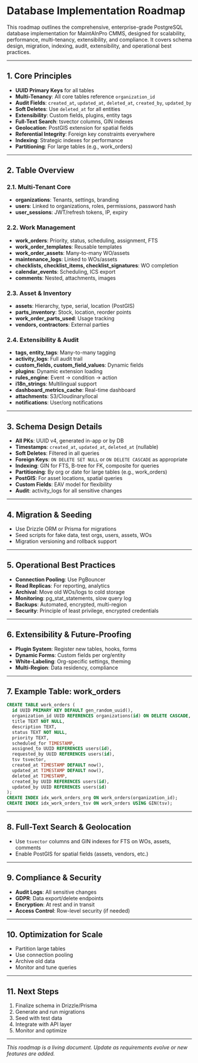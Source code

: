 # Database Implementation Roadmap

This roadmap outlines the comprehensive, enterprise-grade PostgreSQL database implementation for MaintAInPro CMMS, designed for scalability, performance, multi-tenancy, extensibility, and compliance. It covers schema design, migration, indexing, audit, extensibility, and operational best practices.

---

## 1. Core Principles
- **UUID Primary Keys** for all tables
- **Multi-Tenancy**: All core tables reference `organization_id`
- **Audit Fields**: `created_at`, `updated_at`, `deleted_at`, `created_by`, `updated_by`
- **Soft Deletes**: Use `deleted_at` for all entities
- **Extensibility**: Custom fields, plugins, entity tags
- **Full-Text Search**: tsvector columns, GIN indexes
- **Geolocation**: PostGIS extension for spatial fields
- **Referential Integrity**: Foreign key constraints everywhere
- **Indexing**: Strategic indexes for performance
- **Partitioning**: For large tables (e.g., work_orders)

---

## 2. Table Overview

### 2.1. Multi-Tenant Core
- **organizations**: Tenants, settings, branding
- **users**: Linked to organizations, roles, permissions, password hash
- **user_sessions**: JWT/refresh tokens, IP, expiry

### 2.2. Work Management
- **work_orders**: Priority, status, scheduling, assignment, FTS
- **work_order_templates**: Reusable templates
- **work_order_assets**: Many-to-many WO/assets
- **maintenance_logs**: Linked to WOs/assets
- **checklists, checklist_items, checklist_signatures**: WO completion
- **calendar_events**: Scheduling, ICS export
- **comments**: Nested, attachments, images

### 2.3. Asset & Inventory
- **assets**: Hierarchy, type, serial, location (PostGIS)
- **parts_inventory**: Stock, location, reorder points
- **work_order_parts_used**: Usage tracking
- **vendors, contractors**: External parties

### 2.4. Extensibility & Audit
- **tags, entity_tags**: Many-to-many tagging
- **activity_logs**: Full audit trail
- **custom_fields, custom_field_values**: Dynamic fields
- **plugins**: Dynamic extension loading
- **rules_engine**: Event → condition → action
- **i18n_strings**: Multilingual support
- **dashboard_metrics_cache**: Real-time dashboard
- **attachments**: S3/Cloudinary/local
- **notifications**: User/org notifications

---

## 3. Schema Design Details
- **All PKs**: UUID v4, generated in-app or by DB
- **Timestamps**: `created_at`, `updated_at`, `deleted_at` (nullable)
- **Soft Deletes**: Filtered in all queries
- **Foreign Keys**: `ON DELETE SET NULL` or `ON DELETE CASCADE` as appropriate
- **Indexing**: GIN for FTS, B-tree for FK, composite for queries
- **Partitioning**: By org or date for large tables (e.g., work_orders)
- **PostGIS**: For asset locations, spatial queries
- **Custom Fields**: EAV model for flexibility
- **Audit**: activity_logs for all sensitive changes

---

## 4. Migration & Seeding
- Use Drizzle ORM or Prisma for migrations
- Seed scripts for fake data, test orgs, users, assets, WOs
- Migration versioning and rollback support

---

## 5. Operational Best Practices
- **Connection Pooling**: Use PgBouncer
- **Read Replicas**: For reporting, analytics
- **Archival**: Move old WOs/logs to cold storage
- **Monitoring**: pg_stat_statements, slow query log
- **Backups**: Automated, encrypted, multi-region
- **Security**: Principle of least privilege, encrypted credentials

---

## 6. Extensibility & Future-Proofing
- **Plugin System**: Register new tables, hooks, forms
- **Dynamic Forms**: Custom fields per org/entity
- **White-Labeling**: Org-specific settings, theming
- **Multi-Region**: Data residency, compliance

---

## 7. Example Table: work_orders
```sql
CREATE TABLE work_orders (
  id UUID PRIMARY KEY DEFAULT gen_random_uuid(),
  organization_id UUID REFERENCES organizations(id) ON DELETE CASCADE,
  title TEXT NOT NULL,
  description TEXT,
  status TEXT NOT NULL,
  priority TEXT,
  scheduled_for TIMESTAMP,
  assigned_to UUID REFERENCES users(id),
  requested_by UUID REFERENCES users(id),
  tsv tsvector,
  created_at TIMESTAMP DEFAULT now(),
  updated_at TIMESTAMP DEFAULT now(),
  deleted_at TIMESTAMP,
  created_by UUID REFERENCES users(id),
  updated_by UUID REFERENCES users(id)
);
CREATE INDEX idx_work_orders_org ON work_orders(organization_id);
CREATE INDEX idx_work_orders_tsv ON work_orders USING GIN(tsv);
```

---

## 8. Full-Text Search & Geolocation
- Use `tsvector` columns and GIN indexes for FTS on WOs, assets, comments
- Enable PostGIS for spatial fields (assets, vendors, etc.)

---

## 9. Compliance & Security
- **Audit Logs**: All sensitive changes
- **GDPR**: Data export/delete endpoints
- **Encryption**: At rest and in transit
- **Access Control**: Row-level security (if needed)

---

## 10. Optimization for Scale
- Partition large tables
- Use connection pooling
- Archive old data
- Monitor and tune queries

---

## 11. Next Steps
1. Finalize schema in Drizzle/Prisma
2. Generate and run migrations
3. Seed with test data
4. Integrate with API layer
5. Monitor and optimize

---

*This roadmap is a living document. Update as requirements evolve or new features are added.*

